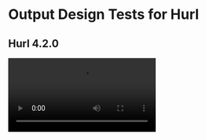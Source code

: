 # Output Design Tests for Hurl

## Hurl 4.2.0

<video src="player/cast/hurl.mov" width=300 controls/>

